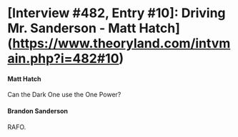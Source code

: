 # [Interview #482, Entry #10]: Driving Mr. Sanderson - Matt Hatch](https://www.theoryland.com/intvmain.php?i=482#10)

#### Matt Hatch

Can the Dark One use the One Power?

#### Brandon Sanderson

RAFO.

